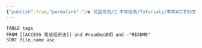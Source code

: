 ```yaml
---
{"publish":true,"permalink":"/🍀 花园导览/🧰 本库指南/Tutorials/本库ACCESS文件夹说明的索引.md","title":"本库ACCESS文件夹说明的索引","created":"2022-06-23","modified":"2023-03-14","cssclasses":""}
---
```


```dataview
TABLE tags
FROM [[ACCESS 笔记组织法]] and #readme说明 and -"README"
SORT file.name asc
```
